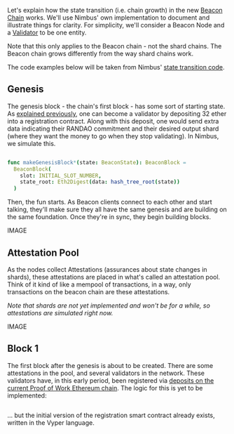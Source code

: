 Let's explain how the state transition (i.e. chain growth) in the new [Beacon Chain](https://our.status.im/two-point-oh-the-beacon-chain/) works. We'll use Nimbus' own implementation to document and illustrate things for clarity. For simplicity, we'll consider a Beacon Node and a [Validator](https://our.status.im/two-point-oh-explaining-validators/) to be one entity.

Note that this only applies to the Beacon chain - not the shard chains. The Beacon chain grows differently from the way shard chains work.

The code examples below will be taken from Nimbus' [state transition code](https://github.com/status-im/nim-beacon-chain/blob/master/beacon_chain/state_transition.nim).

## Genesis

The genesis block - the chain's first block - has some sort of starting state. As [explained previously](https://our.status.im/two-point-oh-the-tale-of-two-ethers/), one can become a validator by depositing 32 ether into a registration contract. Along with this deposit, one would send extra data indicating their RANDAO commitment and their desired output shard (where they want the money to go when they stop validating). In Nimbus, we simulate this.

```

```



```nim
func makeGenesisBlock*(state: BeaconState): BeaconBlock =
  BeaconBlock(
    slot: INITIAL_SLOT_NUMBER,
    state_root: Eth2Digest(data: hash_tree_root(state))
  )
```

Then, the fun starts. As Beacon clients connect to each other and start talking, they'll make sure they all have the same genesis and are building on the same foundation. Once they're in sync, they begin building blocks.

IMAGE

## Attestation Pool

As the nodes collect Attestations (assurances about state changes in shards), these attestations are placed in what's called an attestation pool. Think of it kind of like a mempool of transactions, in a way, only transactions on the beacon chain are these attestations.

_Note that shards are not yet implemented and won't be for a while, so attestations are simulated right now._

IMAGE

## Block 1

The first block after the genesis is about to be created. There are some attestations in the pool, and several validators in the network. These validators have, in this early period, been registered via [deposits on the current Proof of Work Ethereum chain](https://our.status.im/two-point-oh-the-tale-of-two-ethers/). The logic for this is yet to be implemented:

```

```

... but the initial version of the registration smart contract already exists, written in the Vyper language.
